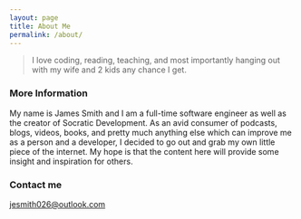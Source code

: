 ```yaml
---
layout: page
title: About Me
permalink: /about/
---
```


> I love coding, reading, teaching, and most importantly hanging out with my wife and 2 kids any chance I get.

### More Information

My name is James Smith and I am a full-time software engineer as well as the creator of Socratic Development. As an avid consumer of podcasts, blogs, videos, books, and pretty much anything else which can improve me as a person and a developer, I decided to go out and grab my own little piece of the internet. My hope is that the content here will provide some insight and inspiration for others.

### Contact me

[jesmith026@outlook.com](mailto:jesmith026@outlook.com)